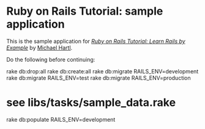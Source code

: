 # Ruby on Rails Tutorial: sample application

This is the sample application for
[*Ruby on Rails Tutorial: Learn Rails by Example*](http://railstutorial.org/)
by [Michael Hartl](http://michaelhartl.com/).

Do the following before continuing:

rake db:drop:all
rake db:create:all
rake db:migrate RAILS_ENV=development
rake db:migrate RAILS_ENV=test
rake db:migrate RAILS_ENV=production
# see libs/tasks/sample_data.rake
rake db:populate RAILS_ENV=development
